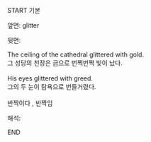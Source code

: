 START
기본

앞면:
glitter


뒷면:
<div>The ceiling of the cathedral glittered with gold. </div><div>그 성당의 천장은 금으로 번쩍번쩍 빛이 났다.</div><div><br></div><div><div>His eyes glittered with greed. </div><div>그의 두 눈이 탐욕으로 번들거렸다.</div></div><div><br></div><div>반짝이다 , 반짝임</div>


해석:

END